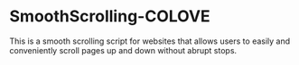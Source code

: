 # SmoothScrolling-COLOVE
This is a smooth scrolling script for websites that allows users to easily and conveniently scroll pages up and down without abrupt stops. 
